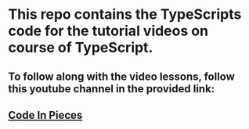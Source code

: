 # This repo contains the TypeScripts code for the tutorial videos on course of TypeScript. 

## To follow along with the video lessons, follow this youtube channel in the provided link:
## [Code In Pieces](https://www.youtube.com/@codeinpieces)

